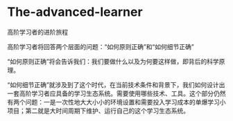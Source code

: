 # The-advanced-learner
高阶学习者的进阶旅程


高阶学习者将回答两个层面的问题：“如何原则正确”和“如何细节正确”

“如何原则正确”将会告诉我们：我们要做什么以及为何要这样做，即背后的科学原理。

“如何细节正确”就涉及到了这个时代，在当前技术条件和背景下，我们如何设计出一套高阶学习者应具备的学习生态系统。需要使用哪些技术、工具。这个部分仍然有两个问题：一是一次性地大大小小的环境设置和需要投入学习成本的单爆学习小项目；第二就是大时间周期下维护、运行自己的这个学习生态系统。
